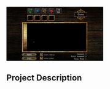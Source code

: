 <img src="https://github.com/Bsktrrl/Bsktrrl.github.io/blob/main/images/MasterMadness/Guess.gif" width="50%"/><br>

## Project Description
